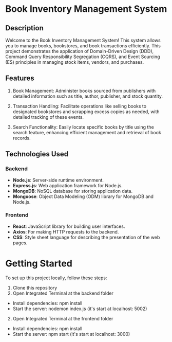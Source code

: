 # Book Inventory Management System

## Description
Welcome to the Book Inventory Management System! This system allows you to manage books, bookstores, and book transactions efficiently. This project demonstrates the application of Domain-Driven Design (DDD), Command Query Responsibility Segregation (CQRS), and Event Sourcing (ES) principles in managing stock items, vendors, and purchases.

## Features
1. Book Management: Administer books sourced from publishers with detailed information such as title, author, publisher, and stock quantity.

2. Transaction Handling: Facilitate operations like selling books to designated bookstores and scrapping excess copies as needed, with detailed tracking of these events.

3. Search Functionality: Easily locate specific books by title using the search feature, enhancing efficient management and retrieval of book records.
## Technologies Used

### Backend
- **Node.js**: Server-side runtime environment.
- **Express.js**: Web application framework for Node.js.
- **MongoDB**: NoSQL database for storing application data.
- **Mongoose**: Object Data Modeling (ODM) library for MongoDB and Node.js.

### Frontend
- **React**: JavaScript library for building user interfaces.
- **Axios**: For making HTTP requests to the backend.
- **CSS**: Style sheet language for describing the presentation of the web pages.
  
# Getting Started
To set up this project locally, follow these steps:
1. Clone this repository
2. Open Integrated Terminal at the backend folder
* Install dependencies: npm install
* Start the server: nodemon index.js (it's start at localhost: 5002)
2. Open Integrated Terminal at the frontend folder
* Install dependencies: npm install
* Start the server: npm start (it's start at localhost: 3000)
   

